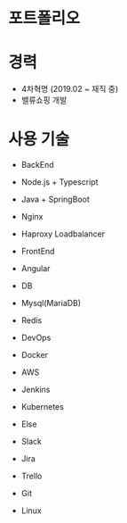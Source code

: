# 포트폴리오

# 경력
* 4차혁명 (2019.02 ~ 재직 중)
 * 밸류쇼핑 개발

# 사용 기술
* BackEnd
 * Node.js + Typescript
 * Java + SpringBoot
 * Nginx
 * Haproxy Loadbalancer

* FrontEnd
 * Angular

* DB
 * Mysql(MariaDB)
 * Redis

* DevOps
 * Docker
 * AWS
 * Jenkins
 * Kubernetes

* Else
 * Slack
 * Jira
 * Trello
 * Git
 * Linux
